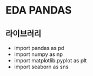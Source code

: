 # EDA PANDAS
## 라이브러리
- import pandas as pd
- import numpy as np
- import matplotlib.pyplot as plt
- import seaborn as sns
